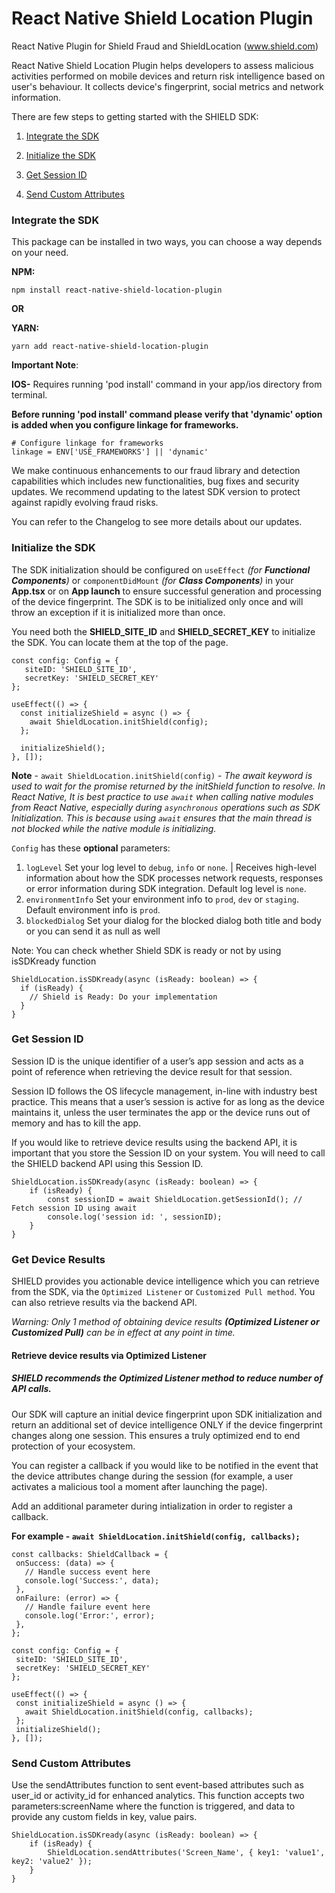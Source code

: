 # React Native Shield Location Plugin

React Native Plugin for Shield Fraud and ShieldLocation (www.shield.com)

React Native Shield Location Plugin helps developers to assess malicious activities performed on mobile devices and return risk intelligence based on user's behaviour. It collects device's fingerprint, social metrics and network information. 

There are few steps to getting started with the SHIELD SDK:

1. [Integrate the SDK](#integrate-the-sdk)

2. [Initialize the SDK](#initialize-the-sdk)

3. [Get Session ID](#get-session-id)

4. [Send Custom Attributes](#send-custom-attributes)



### Integrate the SDK

This package can be installed in two ways, you can choose a way depends on your need.

**NPM:**
```
npm install react-native-shield-location-plugin
```
**OR**

**YARN:**
```
yarn add react-native-shield-location-plugin
```

**Important Note**:

**IOS-**
Requires running 'pod install' command in your app/ios directory from terminal.

**Before running 'pod install' command please verify that 'dynamic' option is added when you configure linkage for frameworks.**
```
# Configure linkage for frameworks
linkage = ENV['USE_FRAMEWORKS'] || 'dynamic'
```


We make continuous enhancements to our fraud library and detection capabilities which includes new functionalities, bug fixes and security updates. We recommend updating to the latest SDK version to protect against rapidly evolving fraud risks.

You can refer to the Changelog to see more details about our updates.

### Initialize the SDK

The SDK initialization should be configured on `useEffect` *(for **Functional Components**)* or `componentDidMount` *(for **Class Components**)* in your **App.tsx** or on **App launch** to ensure successful generation and processing of the device fingerprint. The SDK is to be initialized only once and will throw an exception if it is initialized more than once.

You need both the **SHIELD_SITE_ID** and **SHIELD_SECRET_KEY** to initialize the SDK. You can locate them at the top of the page.
```
const config: Config = {
   siteID: 'SHIELD_SITE_ID',
   secretKey: 'SHIELD_SECRET_KEY'
};

useEffect(() => {
  const initializeShield = async () => {
    await ShieldLocation.initShield(config);
  };
  
  initializeShield();
}, []);
```
**Note** - ```await ShieldLocation.initShield(config)``` - *The await keyword is used to wait for the promise returned by the initShield function to resolve. In React Native, It is best practice to use `await` when calling native modules from React Native, especially during `asynchronous` operations such as SDK Initialization. This is because using `await` ensures that the main thread is not blocked while the native module is initializing.*

`Config` has these **optional** parameters:

1. `logLevel` Set your log level to `debug`, `info` or `none`. | Receives high-level information about how the SDK processes network requests, responses or error information during SDK integration. Default log level is `none`.
2. `environmentInfo` Set your environment info to `prod`, `dev` or `staging`. Default environment info is `prod`.
3. `blockedDialog` Set your dialog for the blocked dialog both title and body or you can send it as null as well 

Note: You can check whether Shield SDK is ready or not by using isSDKready function

```
ShieldLocation.isSDKready(async (isReady: boolean) => {
  if (isReady) {
    // Shield is Ready: Do your implementation
  }
}
```

### Get Session ID
Session ID is the unique identifier of a user’s app session and acts as a point of reference when retrieving the device result for that session.


Session ID follows the OS lifecycle management, in-line with industry best practice. This means that a user’s session is active for as long as the device maintains it, unless the user terminates the app or the device runs out of memory and has to kill the app.

If you would like to retrieve device results using the backend API, it is important that you store the Session ID on your system. You will need to call the SHIELD backend API using this Session ID.

```
ShieldLocation.isSDKready(async (isReady: boolean) => {
    if (isReady) {
        const sessionID = await ShieldLocation.getSessionId(); // Fetch session ID using await
        console.log('session id: ', sessionID);
    }
}
```

### Get Device Results
SHIELD provides you actionable device intelligence which you can retrieve from the SDK, via the `Optimized Listener` or `Customized Pull method`. You can also retrieve results via the backend API.

*Warning: Only 1 method of obtaining device results **(Optimized Listener or Customized Pull)** can be in effect at any point in time.*

#### Retrieve device results via Optimized Listener

##### SHIELD recommends the Optimized Listener method to reduce number of API calls. #####

Our SDK will capture an initial device fingerprint upon SDK initialization and return an additional set of device intelligence ONLY if the device fingerprint changes along one session. This ensures a truly optimized end to end protection of your ecosystem.

You can register a callback if you would like to be notified in the event that the device attributes change during the session (for example, a user activates a malicious tool a moment after launching the page).

Add an additional parameter during intialization in order to register a callback. 

**For example - `await ShieldLocation.initShield(config, callbacks);`**
 ```
 const callbacks: ShieldCallback = {
  onSuccess: (data) => {
    // Handle success event here
    console.log('Success:', data);
  },
  onFailure: (error) => {
    // Handle failure event here
    console.log('Error:', error);
  },
};

const config: Config = {
  siteID: 'SHIELD_SITE_ID',
  secretKey: 'SHIELD_SECRET_KEY'
};

useEffect(() => {
  const initializeShield = async () => {
    await ShieldLocation.initShield(config, callbacks);
  };
  initializeShield();
}, []);
 ```


### Send Custom Attributes

Use the sendAttributes function to sent event-based attributes such as user_id or activity_id for enhanced analytics. This function accepts two parameters:screenName where the function is triggered, and data to provide any custom fields in key, value pairs.

```
ShieldLocation.isSDKready(async (isReady: boolean) => {
    if (isReady) {
        ShieldLocation.sendAttributes('Screen_Name', { key1: 'value1', key2: 'value2' });
    }
}
```

